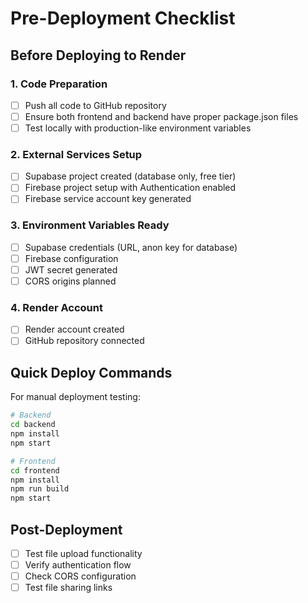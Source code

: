 # Pre-Deployment Checklist

## Before Deploying to Render

### 1. Code Preparation
- [ ] Push all code to GitHub repository
- [ ] Ensure both frontend and backend have proper package.json files
- [ ] Test locally with production-like environment variables

### 2. External Services Setup
- [ ] Supabase project created (database only, free tier)
- [ ] Firebase project setup with Authentication enabled
- [ ] Firebase service account key generated

### 3. Environment Variables Ready
- [ ] Supabase credentials (URL, anon key for database)
- [ ] Firebase configuration
- [ ] JWT secret generated
- [ ] CORS origins planned

### 4. Render Account
- [ ] Render account created
- [ ] GitHub repository connected

## Quick Deploy Commands

For manual deployment testing:

```bash
# Backend
cd backend
npm install
npm start

# Frontend  
cd frontend
npm install
npm run build
npm start
```

## Post-Deployment
- [ ] Test file upload functionality
- [ ] Verify authentication flow
- [ ] Check CORS configuration
- [ ] Test file sharing links